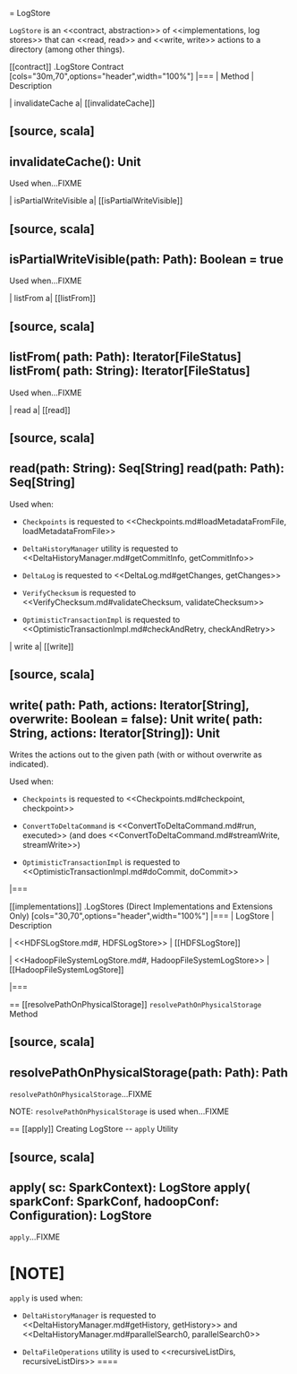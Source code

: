 = LogStore

`LogStore` is an <<contract, abstraction>> of <<implementations, log stores>> that can <<read, read>> and <<write, write>> actions to a directory (among other things).

[[contract]]
.LogStore Contract
[cols="30m,70",options="header",width="100%"]
|===
| Method
| Description

| invalidateCache
a| [[invalidateCache]]

[source, scala]
----
invalidateCache(): Unit
----

Used when...FIXME

| isPartialWriteVisible
a| [[isPartialWriteVisible]]

[source, scala]
----
isPartialWriteVisible(path: Path): Boolean = true
----

Used when...FIXME

| listFrom
a| [[listFrom]]

[source, scala]
----
listFrom(
  path: Path): Iterator[FileStatus]
listFrom(
  path: String): Iterator[FileStatus]
----

Used when...FIXME

| read
a| [[read]]

[source, scala]
----
read(path: String): Seq[String]
read(path: Path): Seq[String]
----

Used when:

* `Checkpoints` is requested to <<Checkpoints.md#loadMetadataFromFile, loadMetadataFromFile>>

* `DeltaHistoryManager` utility is requested to <<DeltaHistoryManager.md#getCommitInfo, getCommitInfo>>

* `DeltaLog` is requested to <<DeltaLog.md#getChanges, getChanges>>

* `VerifyChecksum` is requested to <<VerifyChecksum.md#validateChecksum, validateChecksum>>

* `OptimisticTransactionImpl` is requested to <<OptimisticTransactionImpl.md#checkAndRetry, checkAndRetry>>

| write
a| [[write]]

[source, scala]
----
write(
  path: Path,
  actions: Iterator[String],
  overwrite: Boolean = false): Unit
write(
  path: String,
  actions: Iterator[String]): Unit
----

Writes the actions out to the given path (with or without overwrite as indicated).

Used when:

* `Checkpoints` is requested to <<Checkpoints.md#checkpoint, checkpoint>>

* `ConvertToDeltaCommand` is <<ConvertToDeltaCommand.md#run, executed>> (and does <<ConvertToDeltaCommand.md#streamWrite, streamWrite>>)

* `OptimisticTransactionImpl` is requested to <<OptimisticTransactionImpl.md#doCommit, doCommit>>

|===

[[implementations]]
.LogStores (Direct Implementations and Extensions Only)
[cols="30,70",options="header",width="100%"]
|===
| LogStore
| Description

| <<HDFSLogStore.md#, HDFSLogStore>>
| [[HDFSLogStore]]

| <<HadoopFileSystemLogStore.md#, HadoopFileSystemLogStore>>
| [[HadoopFileSystemLogStore]]

|===

== [[resolvePathOnPhysicalStorage]] `resolvePathOnPhysicalStorage` Method

[source, scala]
----
resolvePathOnPhysicalStorage(path: Path): Path
----

`resolvePathOnPhysicalStorage`...FIXME

NOTE: `resolvePathOnPhysicalStorage` is used when...FIXME

== [[apply]] Creating LogStore -- `apply` Utility

[source, scala]
----
apply(
  sc: SparkContext): LogStore
apply(
  sparkConf: SparkConf,
  hadoopConf: Configuration): LogStore
----

`apply`...FIXME

[NOTE]
====
`apply` is used when:

* `DeltaHistoryManager` is requested to <<DeltaHistoryManager.md#getHistory, getHistory>> and <<DeltaHistoryManager.md#parallelSearch0, parallelSearch0>>

* `DeltaFileOperations` utility is used to <<recursiveListDirs, recursiveListDirs>>
====
